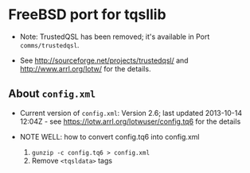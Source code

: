 # FreeBSD port for tqsllib

* Note: TrustedQSL has been removed; it's available in Port `comms/trustedqsl`.

* See <http://sourceforge.net/projects/trustedqsl/> and <http://www.arrl.org/lotw/> for the details.

## About `config.xml`

* Current version of `config.xml`: Version 2.6; last updated 2013-10-14 12:04Z - see <https://lotw.arrl.org/lotwuser/config.tq6> for the details

* NOTE WELL: how to convert config.tq6 into config.xml
    1. `gunzip -c config.tq6 > config.xml`
    2. Remove `<tqsldata>` tags


